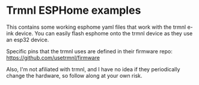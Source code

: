 # Trmnl ESPHome examples

This contains some working esphome yaml files that work with the trmnl e-ink device. You can easily flash esphome onto the trmnl device
as they use an esp32 device.

Specific pins that the trmnl uses are defined in their firmware repo: https://github.com/usetrmnl/firmware

Also, I'm not afiliated with trmnl, and I have no idea if they periodically change the hardware, so follow along at your own risk.
